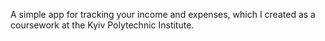 A simple app for tracking your income and expenses, which I created as a coursework at the Kyiv Polytechnic Institute. 
